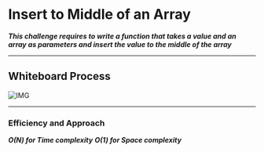 ﻿# Insert to Middle of an Array 

***This challenge requires to write a function that takes a value and an array as parameters and  insert the value to the middle of the array***

---

## Whiteboard Process


![IMG](/array-insert-shift/UpdatedWhiteBoard.jpg)

---

### Efficiency and Approach

***O(N) for Time complexity***
***O(1) for Space complexity***